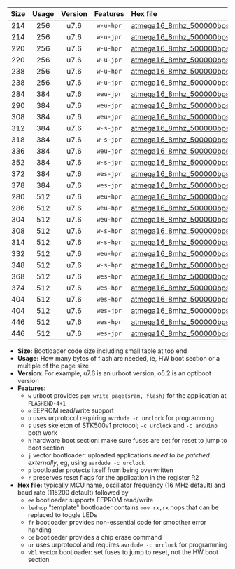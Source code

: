 |Size|Usage|Version|Features|Hex file|
|:-:|:-:|:-:|:-:|:--|
|214|256|u7.6|`w-u-hpr`|[atmega16_8mhz_500000bps_ur.hex](https://raw.githubusercontent.com/stefanrueger/urboot/main/bootloaders/atmega16/fcpu_8mhz/500000_bps/atmega16_8mhz_500000bps_ur.hex)|
|214|256|u7.6|`w-u-jpr`|[atmega16_8mhz_500000bps_ur_vbl.hex](https://raw.githubusercontent.com/stefanrueger/urboot/main/bootloaders/atmega16/fcpu_8mhz/500000_bps/atmega16_8mhz_500000bps_ur_vbl.hex)|
|220|256|u7.6|`w-u-hpr`|[atmega16_8mhz_500000bps_lednop_ur.hex](https://raw.githubusercontent.com/stefanrueger/urboot/main/bootloaders/atmega16/fcpu_8mhz/500000_bps/atmega16_8mhz_500000bps_lednop_ur.hex)|
|220|256|u7.6|`w-u-jpr`|[atmega16_8mhz_500000bps_lednop_ur_vbl.hex](https://raw.githubusercontent.com/stefanrueger/urboot/main/bootloaders/atmega16/fcpu_8mhz/500000_bps/atmega16_8mhz_500000bps_lednop_ur_vbl.hex)|
|238|256|u7.6|`w-u-hpr`|[atmega16_8mhz_500000bps_lednop_fr_ur.hex](https://raw.githubusercontent.com/stefanrueger/urboot/main/bootloaders/atmega16/fcpu_8mhz/500000_bps/atmega16_8mhz_500000bps_lednop_fr_ur.hex)|
|238|256|u7.6|`w-u-jpr`|[atmega16_8mhz_500000bps_lednop_fr_ur_vbl.hex](https://raw.githubusercontent.com/stefanrueger/urboot/main/bootloaders/atmega16/fcpu_8mhz/500000_bps/atmega16_8mhz_500000bps_lednop_fr_ur_vbl.hex)|
|284|384|u7.6|`weu-jpr`|[atmega16_8mhz_500000bps_ee_ur_vbl.hex](https://raw.githubusercontent.com/stefanrueger/urboot/main/bootloaders/atmega16/fcpu_8mhz/500000_bps/atmega16_8mhz_500000bps_ee_ur_vbl.hex)|
|290|384|u7.6|`weu-jpr`|[atmega16_8mhz_500000bps_ee_lednop_ur_vbl.hex](https://raw.githubusercontent.com/stefanrueger/urboot/main/bootloaders/atmega16/fcpu_8mhz/500000_bps/atmega16_8mhz_500000bps_ee_lednop_ur_vbl.hex)|
|308|384|u7.6|`weu-jpr`|[atmega16_8mhz_500000bps_ee_lednop_fr_ur_vbl.hex](https://raw.githubusercontent.com/stefanrueger/urboot/main/bootloaders/atmega16/fcpu_8mhz/500000_bps/atmega16_8mhz_500000bps_ee_lednop_fr_ur_vbl.hex)|
|312|384|u7.6|`w-s-jpr`|[atmega16_8mhz_500000bps_vbl.hex](https://raw.githubusercontent.com/stefanrueger/urboot/main/bootloaders/atmega16/fcpu_8mhz/500000_bps/atmega16_8mhz_500000bps_vbl.hex)|
|318|384|u7.6|`w-s-jpr`|[atmega16_8mhz_500000bps_lednop_vbl.hex](https://raw.githubusercontent.com/stefanrueger/urboot/main/bootloaders/atmega16/fcpu_8mhz/500000_bps/atmega16_8mhz_500000bps_lednop_vbl.hex)|
|336|384|u7.6|`weu-jpr`|[atmega16_8mhz_500000bps_ee_lednop_fr_ce_ur_vbl.hex](https://raw.githubusercontent.com/stefanrueger/urboot/main/bootloaders/atmega16/fcpu_8mhz/500000_bps/atmega16_8mhz_500000bps_ee_lednop_fr_ce_ur_vbl.hex)|
|352|384|u7.6|`w-s-jpr`|[atmega16_8mhz_500000bps_lednop_fr_vbl.hex](https://raw.githubusercontent.com/stefanrueger/urboot/main/bootloaders/atmega16/fcpu_8mhz/500000_bps/atmega16_8mhz_500000bps_lednop_fr_vbl.hex)|
|372|384|u7.6|`wes-jpr`|[atmega16_8mhz_500000bps_ee_vbl.hex](https://raw.githubusercontent.com/stefanrueger/urboot/main/bootloaders/atmega16/fcpu_8mhz/500000_bps/atmega16_8mhz_500000bps_ee_vbl.hex)|
|378|384|u7.6|`wes-jpr`|[atmega16_8mhz_500000bps_ee_lednop_vbl.hex](https://raw.githubusercontent.com/stefanrueger/urboot/main/bootloaders/atmega16/fcpu_8mhz/500000_bps/atmega16_8mhz_500000bps_ee_lednop_vbl.hex)|
|280|512|u7.6|`weu-hpr`|[atmega16_8mhz_500000bps_ee_ur.hex](https://raw.githubusercontent.com/stefanrueger/urboot/main/bootloaders/atmega16/fcpu_8mhz/500000_bps/atmega16_8mhz_500000bps_ee_ur.hex)|
|286|512|u7.6|`weu-hpr`|[atmega16_8mhz_500000bps_ee_lednop_ur.hex](https://raw.githubusercontent.com/stefanrueger/urboot/main/bootloaders/atmega16/fcpu_8mhz/500000_bps/atmega16_8mhz_500000bps_ee_lednop_ur.hex)|
|304|512|u7.6|`weu-hpr`|[atmega16_8mhz_500000bps_ee_lednop_fr_ur.hex](https://raw.githubusercontent.com/stefanrueger/urboot/main/bootloaders/atmega16/fcpu_8mhz/500000_bps/atmega16_8mhz_500000bps_ee_lednop_fr_ur.hex)|
|308|512|u7.6|`w-s-hpr`|[atmega16_8mhz_500000bps.hex](https://raw.githubusercontent.com/stefanrueger/urboot/main/bootloaders/atmega16/fcpu_8mhz/500000_bps/atmega16_8mhz_500000bps.hex)|
|314|512|u7.6|`w-s-hpr`|[atmega16_8mhz_500000bps_lednop.hex](https://raw.githubusercontent.com/stefanrueger/urboot/main/bootloaders/atmega16/fcpu_8mhz/500000_bps/atmega16_8mhz_500000bps_lednop.hex)|
|332|512|u7.6|`weu-hpr`|[atmega16_8mhz_500000bps_ee_lednop_fr_ce_ur.hex](https://raw.githubusercontent.com/stefanrueger/urboot/main/bootloaders/atmega16/fcpu_8mhz/500000_bps/atmega16_8mhz_500000bps_ee_lednop_fr_ce_ur.hex)|
|348|512|u7.6|`w-s-hpr`|[atmega16_8mhz_500000bps_lednop_fr.hex](https://raw.githubusercontent.com/stefanrueger/urboot/main/bootloaders/atmega16/fcpu_8mhz/500000_bps/atmega16_8mhz_500000bps_lednop_fr.hex)|
|368|512|u7.6|`wes-hpr`|[atmega16_8mhz_500000bps_ee.hex](https://raw.githubusercontent.com/stefanrueger/urboot/main/bootloaders/atmega16/fcpu_8mhz/500000_bps/atmega16_8mhz_500000bps_ee.hex)|
|374|512|u7.6|`wes-hpr`|[atmega16_8mhz_500000bps_ee_lednop.hex](https://raw.githubusercontent.com/stefanrueger/urboot/main/bootloaders/atmega16/fcpu_8mhz/500000_bps/atmega16_8mhz_500000bps_ee_lednop.hex)|
|404|512|u7.6|`wes-hpr`|[atmega16_8mhz_500000bps_ee_lednop_fr.hex](https://raw.githubusercontent.com/stefanrueger/urboot/main/bootloaders/atmega16/fcpu_8mhz/500000_bps/atmega16_8mhz_500000bps_ee_lednop_fr.hex)|
|404|512|u7.6|`wes-jpr`|[atmega16_8mhz_500000bps_ee_lednop_fr_vbl.hex](https://raw.githubusercontent.com/stefanrueger/urboot/main/bootloaders/atmega16/fcpu_8mhz/500000_bps/atmega16_8mhz_500000bps_ee_lednop_fr_vbl.hex)|
|446|512|u7.6|`wes-hpr`|[atmega16_8mhz_500000bps_ee_lednop_fr_ce.hex](https://raw.githubusercontent.com/stefanrueger/urboot/main/bootloaders/atmega16/fcpu_8mhz/500000_bps/atmega16_8mhz_500000bps_ee_lednop_fr_ce.hex)|
|446|512|u7.6|`wes-jpr`|[atmega16_8mhz_500000bps_ee_lednop_fr_ce_vbl.hex](https://raw.githubusercontent.com/stefanrueger/urboot/main/bootloaders/atmega16/fcpu_8mhz/500000_bps/atmega16_8mhz_500000bps_ee_lednop_fr_ce_vbl.hex)|

- **Size:** Bootloader code size including small table at top end
- **Usage:** How many bytes of flash are needed, ie, HW boot section or a multiple of the page size
- **Version:** For example, u7.6 is an urboot version, o5.2 is an optiboot version
- **Features:**
  + `w` urboot provides `pgm_write_page(sram, flash)` for the application at `FLASHEND-4+1`
  + `e` EEPROM read/write support
  + `u` uses urprotocol requiring `avrdude -c urclock` for programming
  + `s` uses skeleton of STK500v1 protocol; `-c urclock` and `-c arduino` both work
  + `h` hardware boot section: make sure fuses are set for reset to jump to boot section
  + `j` vector bootloader: uploaded applications *need to be patched externally*, eg, using `avrdude -c urclock`
  + `p` bootloader protects itself from being overwritten
  + `r` preserves reset flags for the application in the register R2
- **Hex file:** typically MCU name, oscillator frequency (16 MHz default) and baud rate (115200 default) followed by
  + `ee` bootloader supports EEPROM read/write
  + `lednop` "template" bootloader contains `mov rx,rx` nops that can be replaced to toggle LEDs
  + `fr` bootloader provides non-essential code for smoother error handing
  + `ce` bootloader provides a chip erase command
  + `ur` uses urprotocol and requires `avrdude -c urclock` for programming
  + `vbl` vector bootloader: set fuses to jump to reset, not the HW boot section
